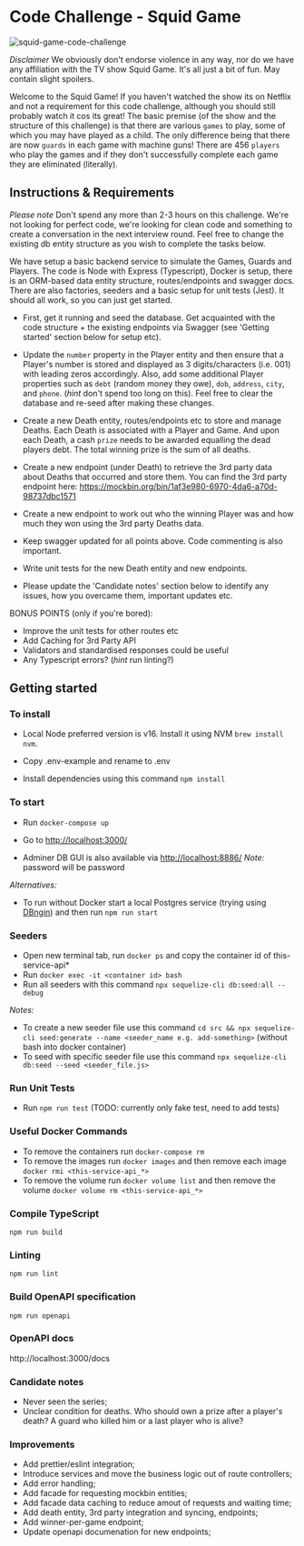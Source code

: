 # Code Challenge - Squid Game

![squid-game-code-challenge](https://s.yimg.com/ny/api/res/1.2/5vFk0pZzl_cc7mgHXXnHmA--/YXBwaWQ9aGlnaGxhbmRlcjt3PTY0MDtoPTY0MA--/https://s.yimg.com/uu/api/res/1.2/4F3hRGPoPDqFQqNFBTJ9uQ--~B/aD00ODA7dz00ODA7YXBwaWQ9eXRhY2h5b24-/https://media.zenfs.com/en/popsugar_entertainment_382/73d38c94007cf83b28e9111198fe850e)

_Disclaimer_ We obviously don't endorse violence in any way, nor do we have any affiliation with the TV show Squid Game. It's all just a bit of fun. May contain slight spoilers.

Welcome to the Squid Game! If you haven't watched the show its on Netflix and not a requirement for this code challenge, although you should still probably watch it cos its great! The basic premise (of the show and the structure of this challenge) is that there are various `games` to play, some of which you may have played as a child. The only difference being that there are now `guards` in each game with machine guns! There are 456 `players` who play the games and if they don't successfully complete each game they are eliminated (literally).

## Instructions & Requirements

_Please note_ Don't spend any more than 2-3 hours on this challenge. We're not looking for perfect code, we're looking for clean code and something to create a conversation in the next interview round. Feel free to change the existing db entity structure as you wish to complete the tasks below.

We have setup a basic backend service to simulate the Games, Guards and Players. The code is Node with Express (Typescript), Docker is setup, there is an ORM-based data entity structure, routes/endpoints and swagger docs. There are also factories, seeders and a basic setup for unit tests (Jest). It should all work, so you can just get started.

- First, get it running and seed the database. Get acquainted with the code structure + the existing endpoints via Swagger (see 'Getting started' section below for setup etc).

- Update the `number` property in the Player entity and then ensure that a Player's number is stored and displayed as 3 digits/characters (i.e. 001) with leading zeros accordingly. Also, add some additional Player properties such as `debt` (random money they owe), `dob`, `address`, `city`, and `phone`. (_hint_ don't spend too long on this). Feel free to clear the database and re-seed after making these changes.

- Create a new Death entity, routes/endpoints etc to store and manage Deaths. Each Death is associated with a Player and Game. And upon each Death, a cash `prize` needs to be awarded equalling the dead players debt. The total winning prize is the sum of all deaths.

- Create a new endpoint (under Death) to retrieve the 3rd party data about Deaths that occurred and store them. You can find the 3rd party endpoint here: https://mockbin.org/bin/1af3e980-6970-4da6-a70d-98737dbc1571

- Create a new endpoint to work out who the winning Player was and how much they won using the 3rd party Deaths data.

- Keep swagger updated for all points above. Code commenting is also important.

- Write unit tests for the new Death entity and new endpoints.

- Please update the 'Candidate notes' section below to identify any issues, how you overcame them, important updates etc.

BONUS POINTS (only if you're bored):

- Improve the unit tests for other routes etc
- Add Caching for 3rd Party API
- Validators and standardised responses could be useful
- Any Typescript errors? (_hint_ run linting?)

## Getting started

### To install

- Local Node preferred version is v16. Install it using NVM `brew install nvm`.

- Copy .env-example and rename to .env

- Install dependencies using this command `npm install`

### To start

- Run `docker-compose up`

- Go to [http://localhost:3000/](http://localhost:3000/)

- Adminer DB GUI is also available via [http://localhost:8886/](http://localhost:8886/?pgsql=postgres%3A5438&username=postgres&db=postgres&ns=public) _Note:_ password will be password

_Alternatives:_

- To run without Docker start a local Postgres service (trying using [DBngin](https://dbngin.com/)) and then run `npm run start`

### Seeders

- Open new terminal tab, run `docker ps` and copy the container id of this-service-api\*
- Run `docker exec -it <container id> bash`
- Run all seeders with this command `npx sequelize-cli db:seed:all --debug`

_Notes:_

- To create a new seeder file use this command `cd src && npx sequelize-cli seed:generate --name <seeder_name e.g. add-something>` (without bash into docker container)
- To seed with specific seeder file use this command `npx sequelize-cli db:seed --seed <seeder_file.js>`

### Run Unit Tests

- Run `npm run test` (TODO: currently only fake test, need to add tests)

### Useful Docker Commands

- To remove the containers run `docker-compose rm`
- To remove the images run `docker images` and then remove each image `docker rmi <this-service-api_*>`
- To remove the volume run `docker volume list` and then remove the volume `docker volume rm <this-service-api_*>`

### Compile TypeScript

```
npm run build
```

### Linting

```
npm run lint
```

### Build OpenAPI specification

```
npm run openapi
```

### OpenAPI docs

http://localhost:3000/docs

### Candidate notes

- Never seen the series;
- Unclear condition for deaths. Who should own a prize after a player's death? A guard who killed him or a last player who is alive?

### Improvements

- Add prettier/eslint integration;
- Introduce services and move the business logic out of route controllers;
- Add error handling;
- Add facade for requesting mockbin entities;
- Add facade data caching to reduce amout of requests and waiting time;
- Add death entity, 3rd party integration and syncing, endpoints;
- Add winner-per-game endpoint;
- Update openapi documenation for new endpoints;
